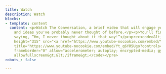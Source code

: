 ```yaml
---
title: Watch
description: Watch
blocks:
- template: content
  content: <p>Watch The Conversation, a brief video that will engage you in questions
    and ideas you've probably never thought of before.</p><p>You'll find yourself
    saying, “Hm, I never thought about it that way!”</p><pre><code>&lt;iframe width="560"
    height="315" src="<a href="https://www.youtube-nocookie.com/embed/Yt_q6YR5Ugo?controls=0"
    title="https://www.youtube-nocookie.com/embed/Yt_q6YR5Ugo?controls=0">https://www.youtube-nocookie.com/embed/Yt_q6YR5Ugo?controls=0</a>"
    frameborder="0" allow="accelerometer; autoplay; encrypted-media; gyroscope; picture-in-picture"
    allowfullscreen&gt;&lt;/iframe&gt;</code></pre>
robots_: false

---
```

